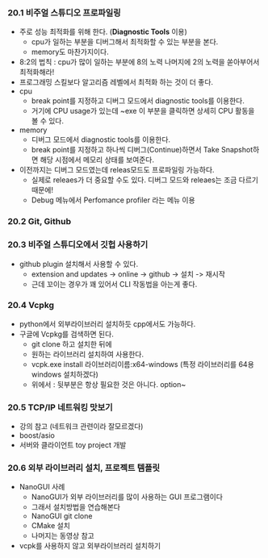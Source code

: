 ### 20.1 비주얼 스튜디오 프로파일링
- 주로 성능 최적화를 위해 한다. (**Diagnostic Tools** 이용)
  - cpu가 일하는 부분을 디버그해서 최적화할 수 있는 부분을 본다.
  - memory도 마찬가지이다.
- 8:2의 법칙 : cpu가 많이 일하는 부분에 8의 노력 나머지에 2의 노력을 쏟아부어서 최적화해라!
- 프로그래밍 스킬보다 알고리즘 레벨에서 최적화 하는 것이 더 좋다.
- cpu
  -  break point를 지정하고 디버그 모드에서 diagnostic tools를 이용한다.
  - 거기에 CPU usage가 있는데 ~exe 이 부분을 클릭하면 상세히 CPU 활동을 볼 수 있다.
- memory
  - 디버그 모드에서 diagnostic tools를 이용한다.
  - break point를 지정하고 하나씩 디버그(Continue)하면서 Take Snapshot하면 해당 시점에서 메모리 상태를 보여준다.
- 이전까지는 디버그 모드였는데 releas모드도 프로파일링 가능하다.
  - 실제로 releaes가 더 중요할 수도 있다. 디버그 모드와 releaes는 조금 다르기 때문에!
  - Debug 메뉴에서 Perfomance profiler 라는 메뉴 이용

### 20.2 Git, Github

### 20.3 비주얼 스튜디오에서 깃헙 사용하기
- github plugin 설치해서 사용할 수 있다.
  - extension and updates -> online -> github -> 설치 -> 재시작
  - 근데 꼬이는 경우가 꽤 있어서 CLI 작동법을 아는게 좋다.

### 20.4 Vcpkg
- python에서 외부라이브러리 설치하듯 cpp에서도 가능하다.
- 구글에 Vcpkg를 검색하면 된다.
  - git clone 하고 설치한 뒤에
  - 원하는 라이브러리 설치하여 사용한다.
  - vcpk.exe install 라이브러리이름:x64-windows (특정 라이브러리를 64용 windows 설치하겠다)
  - 위에서 : 뒷부분은 항상 필요한 것은 아니다. option~

### 20.5 TCP/IP 네트워킹 맛보기
- 강의 참고 (네트워크 관련이라 잘모르겠다)
- boost/asio
- 서버와 클라이언트 toy project 개발

### 20.6 외부 라이브러리 설치, 프로젝트 템플릿
- NanoGUI 사례
  - NanoGUI가 외부 라이브러리를 많이 사용하는 GUI 프로그램이다
  - 그래서 설치방법을 연습해본다
  - NanoGUI git clone
  - CMake 설치
  - 나머지는 동영상 참고
- vcpk를 사용하지 않고 외부라이브러리 설치하기
